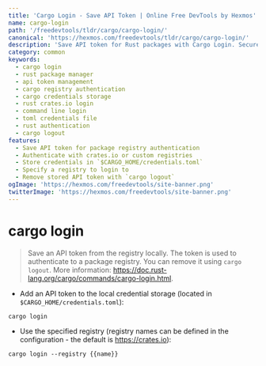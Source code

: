 ```yaml
---
title: 'Cargo Login - Save API Token | Online Free DevTools by Hexmos'
name: cargo-login
path: '/freedevtools/tldr/cargo/cargo-login/'
canonical: 'https://hexmos.com/freedevtools/tldr/cargo/cargo-login/'
description: 'Save API token for Rust packages with Cargo Login. Securely store credentials and authenticate with registries. Free online tool, no registration required.'
category: common
keywords:
  - cargo login
  - rust package manager
  - api token management
  - cargo registry authentication
  - cargo credentials storage
  - rust crates.io login
  - command line login
  - toml credentials file
  - rust authentication
  - cargo logout
features:
  - Save API token for package registry authentication
  - Authenticate with crates.io or custom registries
  - Store credentials in `$CARGO_HOME/credentials.toml`
  - Specify a registry to login to
  - Remove stored API token with `cargo logout`
ogImage: 'https://hexmos.com/freedevtools/site-banner.png'
twitterImage: 'https://hexmos.com/freedevtools/site-banner.png'
---
```


# cargo login

> Save an API token from the registry locally.
> The token is used to authenticate to a package registry. You can remove it using `cargo logout`.
> More information: <https://doc.rust-lang.org/cargo/commands/cargo-login.html>.

- Add an API token to the local credential storage (located in `$CARGO_HOME/credentials.toml`):

`cargo login`

- Use the specified registry (registry names can be defined in the configuration - the default is <https://crates.io>):

`cargo login --registry {{name}}`
